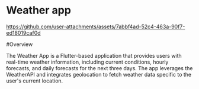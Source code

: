 # Weather app

https://github.com/user-attachments/assets/7abbf4ad-52c4-463a-90f7-ed18019caf0d

#Overview

The Weather App is a Flutter-based application that provides users with real-time weather information, including current conditions, hourly forecasts, and daily forecasts for the next three days. The app leverages the WeatherAPI and integrates geolocation to fetch weather data specific to the user's current location.
